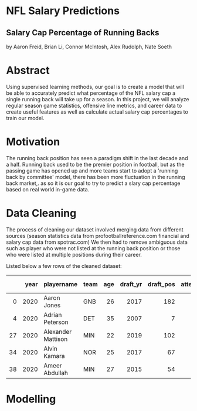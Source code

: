 # NFL Salary Predictions
## Salary Cap Percentage of Running Backs

by Aaron Freid, Brian Li, Connor McIntosh, Alex Rudolph, Nate Soeth

# Abstract
Using supervised learning methods, our goal is to create a model that will be able to accurately predict what percentage of the NFL salary cap a single running back will take up for a season. In this project, we will analyze regular season game statistics, offensive line metrics, and career data to create useful features as well as calculate actual salary cap percentages to train our model.

# Motivation
The running back position has seen a paradigm shift in the last decade and a half. Running back used to be the premier position in football, but as the passing game has opened up and more teams start to adopt a 'running back by committee' model, there has been more fluctuation in the running back market,. as so it is our goal to try to predict a slary cap percentage based on real world in-game data.

# Data Cleaning
The process of cleaning our dataset involved merging data from different sources (season statistics data from profootballreference.com financial and salary cap data from spotrac.com) We then had to remove ambiguous data such as player who were not listed at the running back position or those who were listed at multiple positions during their career.

Listed below a few rows of the cleaned dataset:

|    |   year | playername         | team   |   age |   draft_yr |   draft_pos |   attempts |   yards_run |   tds_run |   longgain_run |   yardsperatt |   yardspergame_run |   Percenthit (%) |   g |   gs |   tgt |   rec | catchpercent   |   yards_rec |   yardsperrec |   tds_rec |   firstdowns |   longgain_rec |   yardspertarget |   recpergame |   yardspergame_rec |   fumbles |   team_adjusted_line_yards |   team_running_back_yards |   team_stuffed_rate |
|---:|-------:|:-------------------|:-------|------:|-----------:|------------:|-----------:|------------:|----------:|---------------:|--------------:|-------------------:|-----------------:|----:|-----:|------:|------:|:---------------|------------:|--------------:|----------:|-------------:|---------------:|-----------------:|-------------:|-------------------:|----------:|---------------------------:|--------------------------:|--------------------:|
|  0 |   2020 | Aaron Jones        | GNB    |    26 |       2017 |         182 |         75 |         389 |         5 |             75 |           5.2 |               77.8 |         1.10091  |   9 |    9 |    45 |    33 | 73.30%         |         261 |           7.9 |         2 |           12 |             30 |              5.8 |          3.7 |               29   |         2 |                          5 |                         3 |                   1 |
|  4 |   2020 | Adrian Peterson    | DET    |    35 |       2007 |           7 |         80 |         314 |         2 |             27 |           3.9 |               52.3 |         0.529768 |  11 |    8 |    16 |    11 | 68.80%         |          78 |           7.1 |         0 |            3 |             18 |              4.9 |          1   |                7.1 |         0 |                         19 |                        22 |                  18 |
| 27 |   2020 | Alexander Mattison | MIN    |    22 |       2019 |         102 |         54 |         245 |         1 |             25 |           4.5 |               40.8 |         0.444271 |  11 |    1 |    11 |     9 | 81.80%         |          61 |           6.8 |         0 |            3 |             14 |              5.5 |          0.8 |                5.5 |         0 |                          1 |                         5 |                   6 |
| 34 |   2020 | Alvin Kamara       | NOR    |    25 |       2017 |          67 |         75 |         364 |         4 |             49 |           4.9 |               60.7 |         2.05661  |  11 |    6 |    83 |    68 | 81.90%         |         646 |           9.5 |         4 |           29 |             52 |              7.8 |          6.2 |               58.7 |         1 |                          4 |                         8 |                   2 |
| 38 |   2020 | Ameer Abdullah     | MIN    |    27 |       2015 |          54 |          2 |           7 |         0 |              4 |           3.5 |                1.2 |         0.44778  |  11 |    0 |     2 |     2 | 100.00%        |          23 |          11.5 |         1 |            1 |             22 |             11.5 |          0.2 |                2.1 |         0 |                          1 |                         5 |                   6 |

# Modelling
